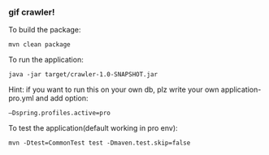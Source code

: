 ### gif crawler!

To build the package: 

    mvn clean package

To run the application: 
    
    java -jar target/crawler-1.0-SNAPSHOT.jar 

Hint: if you want to run this on your own db, 
plz write your own application-pro.yml and add option:
    
    –Dspring.profiles.active=pro

To test the application(default working in pro env):

    mvn -Dtest=CommonTest test -Dmaven.test.skip=false
